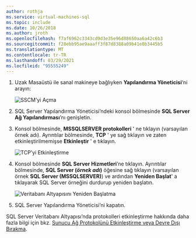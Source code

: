 ```yaml
---
author: rothja
ms.service: virtual-machines-sql
ms.topic: include
ms.date: 10/26/2018
ms.author: jroth
ms.openlocfilehash: f7af6962c3343cd9d3e35e96d88650aa6a42c6b3
ms.sourcegitcommit: f28ebb95ae9aaaff3f87d8388a09b41e0b3445b5
ms.translationtype: MT
ms.contentlocale: tr-TR
ms.lasthandoff: 03/29/2021
ms.locfileid: "95555249"
---
```

1. Uzak Masaüstü ile sanal makineye bağlıyken **Yapılandırma Yöneticisi**‘ni arayın:

    ![SSCM’yi Açma](./media/virtual-machines-sql-server-connection-tcp-protocol/sql-server-configuration-manager.png)

1. SQL Server Yapılandırma Yöneticisi’ndeki konsol bölmesinde **SQL Server Ağ Yapılandırması**’nı genişletin.

1. Konsol bölmesinde, **MSSQLSERVER protokolleri** ' ne tıklayın (varsayılan örnek adı). Ayrıntılar bölmesinde, **TCP** ' ye sağ tıklayın ve zaten etkinleştirilmemişse **Etkinleştir** ' e tıklayın.

    ![TCP’yi Etkinleştirme](./media/virtual-machines-sql-server-connection-tcp-protocol/enable-tcp.png)

1. Konsol bölmesinde **SQL Server Hizmetleri**’ne tıklayın. Ayrıntılar bölmesinde, **SQL Server (*örnek adı*)** öğesine sağ tıklayın (varsayılan örnek **SQL Server (MSSQLSERVER)**) ve ardından **Yeniden Başlat**' a tıklayarak SQL Server örneğini durdurup yeniden başlatın.

    ![Veritabanı Altyapısını Yeniden Başlatma](./media/virtual-machines-sql-server-connection-tcp-protocol/restart-sql-server.png)

1. SQL Server Yapılandırma Yöneticisi’ni kapatın.

SQL Server Veritabanı Altyapısı’nda protokolleri etkinleştirme hakkında daha fazla bilgi için bkz. [Sunucu Ağ Protokolünü Etkinleştirme veya Devre Dışı Bırakma](/sql/database-engine/configure-windows/enable-or-disable-a-server-network-protocol).